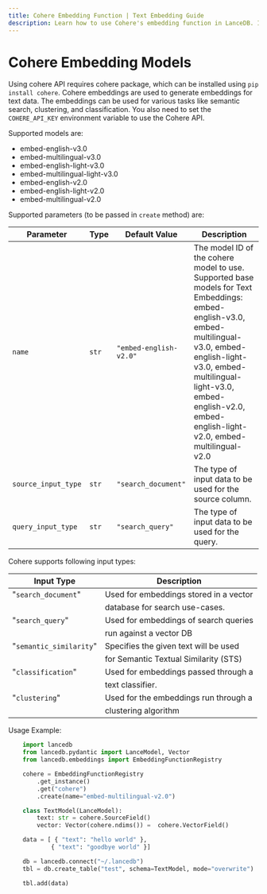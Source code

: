 ```yaml
---
title: Cohere Embedding Function | Text Embedding Guide
description: Learn how to use Cohere's embedding function in LanceDB. Includes setup, configuration, and best practices for text embedding generation with Cohere's AI models.
---
```


# Cohere Embedding Models

Using cohere API requires cohere package, which can be installed using `pip install cohere`. Cohere embeddings are used to generate embeddings for text data. The embeddings can be used for various tasks like semantic search, clustering, and classification.
You also need to set the `COHERE_API_KEY` environment variable to use the Cohere API.

Supported models are:

- embed-english-v3.0
- embed-multilingual-v3.0
- embed-english-light-v3.0
- embed-multilingual-light-v3.0
- embed-english-v2.0
- embed-english-light-v2.0
- embed-multilingual-v2.0


Supported parameters (to be passed in `create` method) are:

| Parameter | Type | Default Value | Description |
|---|---|--------|---------|
| `name` | `str` | `"embed-english-v2.0"` | The model ID of the cohere model to use. Supported base models for Text Embeddings: embed-english-v3.0, embed-multilingual-v3.0, embed-english-light-v3.0, embed-multilingual-light-v3.0, embed-english-v2.0, embed-english-light-v2.0, embed-multilingual-v2.0 |
| `source_input_type` | `str` | `"search_document"` | The type of input data to be used for the source column. |
| `query_input_type` | `str` | `"search_query"` | The type of input data to be used for the query. |

Cohere supports following input types:

| Input Type               | Description                          |
|-------------------------|---------------------------------------|
| "`search_document`"     | Used for embeddings stored in a vector|
|                         | database for search use-cases.        |
| "`search_query`"        | Used for embeddings of search queries |
|                         | run against a vector DB               |
| "`semantic_similarity`" | Specifies the given text will be used |
|                         | for Semantic Textual Similarity (STS) |
| "`classification`"      | Used for embeddings passed through a  |
|                         | text classifier.                      |
| "`clustering`"          | Used for the embeddings run through a |
|                         | clustering algorithm                  |

Usage Example:
    
```python
    import lancedb
    from lancedb.pydantic import LanceModel, Vector
    from lancedb.embeddings import EmbeddingFunctionRegistry

    cohere = EmbeddingFunctionRegistry
        .get_instance()
        .get("cohere")
        .create(name="embed-multilingual-v2.0")

    class TextModel(LanceModel):
        text: str = cohere.SourceField()
        vector: Vector(cohere.ndims()) =  cohere.VectorField()

    data = [ { "text": "hello world" },
            { "text": "goodbye world" }]

    db = lancedb.connect("~/.lancedb")
    tbl = db.create_table("test", schema=TextModel, mode="overwrite")

    tbl.add(data)
```